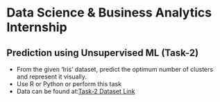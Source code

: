 # Data Science & Business Analytics Internship

## Prediction using Unsupervised ML (Task-2)



* From the given ‘Iris’ dataset, predict the optimum number of clusters and represent it visually.
* Use R or Python or perform this task
* Data can be found at:[Task-2 Dataset Link](https://bit.ly/3kXTdox)
